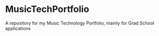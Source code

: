 # MusicTechPortfolio
A repository for my Music Technology Portfolio, mainly for Grad School applications
